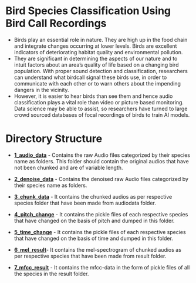 # Bird Species Classification Using Bird Call Recordings
- Birds play an essential role in nature. They are high up in the food chain and integrate changes occurring at lower levels. Birds are excellent indicators of deteriorating habitat quality and environmental pollution. 
- They are  significant in determining the aspects of our nature and to intuit factors about an area’s quality of life based on a changing bird population. With proper sound detection and classification, researchers can understand what birdcall signal these birds use, in order to communicate with each other or to warn others about the impending dangers in the vicinity.
- However, it is easier to hear birds than see them and hence audio classification plays a vital role than video or picture based monitoring. Data science may be able to assist, so researchers have turned to large crowd sourced databases of focal recordings of birds to train AI models. 

# Directory Structure

-  **[1_audio_data](https://github.com/teambirdcall/birdcall/tree/main/1_audio_data)** - Contains the raw Audio files categorized by their species name as folders. This folder should contain the original audios that have not been chunked and are of variable length.

-  **[2_denoise_data](https://github.com/teambirdcall/birdcall/tree/main/2_denoise_data)** - Contains the denoised raw Audio files categorized by their species name as folders.

-  **[3_chunk_data](https://github.com/teambirdcall/birdcall/tree/main/3_chunk_data)** - It contains the chunked audios as per respective species folder that have been made from audiodata folder.

-  **[4_pitch_change](https://github.com/teambirdcall/birdcall/tree/main/4_pitch_change)** - It contains the pickle files of each respective species that have changed on the basis of pitch and dumped in this folder.

-  **[5_time_change](https://github.com/teambirdcall/birdcall/tree/main/5_time_change)** - It contains the pickle files of each respective species that have changed on the basis of time and dumped in this folder.

-  **[6_mel_result](https://github.com/teambirdcall/birdcall/tree/main/6_mel_result)**- It contains the mel-spectrogram of chunked audios as per respective species that have been made from result folder.

-  **[7_mfcc_result](https://github.com/teambirdcall/birdcall/tree/main/7_mfcc_result)** - It contains the mfcc-data in the form of pickle files of all the species in the result folder.
